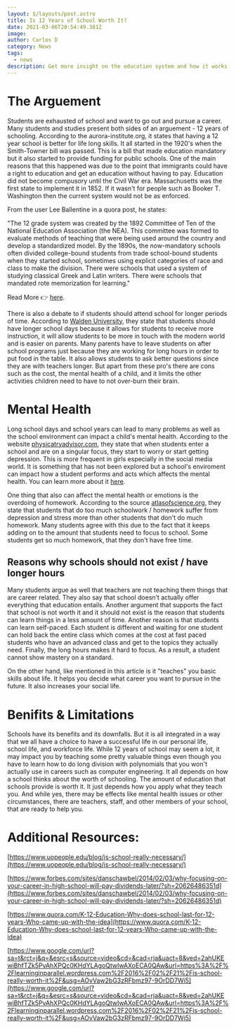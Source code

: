 ```yaml
---
layout: $/layouts/post.astro
title: Is 12 Years of School Worth It?
date: 2021-03-06T20:54:49.381Z
image:
author: Carlos D
category: News
tags:
  - news
description: Get more insight on the education system and how it works.
---
```


# The Arguement

Students are exhausted of school and want to go out and pursue a career. Many students and studies present both sides of an arguement - 12 years of schooling. According to the aurora-institute.org, it states that having a 12 year school is better for life long skills. It all started in the 1920's when the Smith-Towner bill was passed. This is a bill that made education mandatory but it also started to provide funding for public schools. One of the main reasons that this happened was due to the point that immigrants could have a right to education and get an education without having to pay. Education did not become compusory until the Civil War era. Massachusetts was the first state to implement it in 1852. If it wasn't for people such as Booker T. Washington then the current system would not be as enforced.

From the user Lee Ballentine in a quora post, he states:

"The 12 grade system was created by the 1892 Committee of Ten of the National Education Association (the NEA). This committee was formed to evaluate methods of teaching that were being used around the country and develop a standardized model. By the 1890s, the now-mandatory schools often divided college-bound students from trade school-bound students when they started school, sometimes using explicit categories of race and class to make the division. There were schools that used a system of studying classical Greek and Latin writers. There were schools that mandated rote memorization for learning."

Read More 👉 [here](https://www.quora.com/K-12-Education-Why-does-school-last-for-12-years-Who-came-up-with-the-idea).

There is also a debate to if students should attend school for longer periods of time. According to [Walden University](https://www.waldenu.edu/online-doctoral-programs/doctor-of-education/resource/the-pros-and-cons-to-longer-school-days), they state that students should have longer school days because it allows for students to receive more instruction, it will allow students to be more in touch with the modern world and is easier on parents. Many parents have to leave students on after school programs just because they are working for long hours in order to put food in the table. It also allows students to ask better questions since they are with teachers longer. But apart from these pro's there are cons such as the cost, the mental health of a child, and it limits the other activities children need to have to not over-burn their brain.

# Mental Health

Long school days and school years can lead to many problems as well as the school environment can impact a child's mental health. According to the website [physicatryadvisor.com](https://www.psychiatryadvisor.com/home/topics/child-adolescent-psychiatry/study-protocol-how-does-school-affect-adolescent-mental-health/), they state that when students enter a school and are on a singular focus, they start to worry or start getting depression. This is more frequent in girls especially in the social media world. It is something that has not been explored but a school's enviroment can impact how a student performs and acts which affects the mental health. You can learn more about it [here](https://bmcpsychiatry.biomedcentral.com/articles/10.1186/s12888-016-0919-1).

One thing that also can affect the mental health or emotions is the overdoing of homework. According to the source [atlasofscience.org](https://www.google.com/url?sa=t&rct=j&q=&esrc=s&source=web&cd=&cad=rja&uact=8&ved=2ahUKEwjlu6CxgpPvAhVCrFkKHdxUB6MQFjABegQICBAD&url=https%3A%2F%2Fatlasofscience.org%2Fhow-does-homework-affect-students%2F&usg=AOvVaw1wcxyJ4dniRW722E42dJyI), they state that students that do too much schoolwork / homework suffer from depression and stress more than other students that don't do much homework. Many students agree with this due to the fact that it keeps adding on to the amount that students need to focus to school. Some students get so much homework, that they don't have free time.

## Reasons why schools should not exist / have longer hours

Many students argue as well that teachers are not teaching them things that are career related. They also say that school doesn’t actually offer everything that education entails. Another argument that supports the fact that school is not worth it and it should not exist is the reason that students can learn things in a less amount of time. Another reason is that students can learn self-paced. Each student is different and waiting for one student can hold back the entire class which comes at the cost at fast paced students who have an advanced class and get to the topics they actually need. Finally, the long hours makes it hard to focus. As a result, a student cannot show mastery on a standard.

On the other hand, like mentioned in this article is it "teaches" you basic skills about life. It helps you decide what career you want to pursue in the future. It also increases your social life.

# Benifits & Limitations

Schools have its benefits and its downfalls. But it is all integrated in a way that we all have a choice to have a successful life in our personal life, school life, and workforce life. While 12 years of school may seem a lot, it may impact you by teaching some pretty valuable things even though you have to learn how to do long division with polynomials that you won't actually use in careers such as computer engineering. It all depends on how a school thinks about the worth of schooling. The amount of education that schools provide is worth it. It just depends how you apply what they teach you. And while yes, there may be effects like mental health issues or other circumstances, there are teachers, staff, and other members of your school, that are ready to help you.

# Additional Resources:

[https://www.uopeople.edu/blog/is-school-really-necessary/](https://www.uopeople.edu/blog/is-school-really-necessary/)

[https://www.forbes.com/sites/danschawbel/2014/02/03/why-focusing-on-your-career-in-high-school-will-pay-dividends-later/?sh=20626486351d](https://www.forbes.com/sites/danschawbel/2014/02/03/why-focusing-on-your-career-in-high-school-will-pay-dividends-later/?sh=20626486351d)

[https://www.quora.com/K-12-Education-Why-does-school-last-for-12-years-Who-came-up-with-the-idea](https://www.quora.com/K-12-Education-Why-does-school-last-for-12-years-Who-came-up-with-the-idea)

[https://www.google.com/url?sa=t&rct=j&q=&esrc=s&source=video&cd=&cad=rja&uact=8&ved=2ahUKEwiBhfTZk5PvAhXPQc0KHdYLAgoQtwIwAXoECA0QAw&url=https%3A%2F%2Flearninginparallel.wordpress.com%2F2016%2F02%2F21%2Fis-school-really-worth-it%2F&usg=AOvVaw2bG3zRFbmz97-9OrDD7Wi5](https://www.google.com/url?sa=t&rct=j&q=&esrc=s&source=video&cd=&cad=rja&uact=8&ved=2ahUKEwiBhfTZk5PvAhXPQc0KHdYLAgoQtwIwAXoECA0QAw&url=https%3A%2F%2Flearninginparallel.wordpress.com%2F2016%2F02%2F21%2Fis-school-really-worth-it%2F&usg=AOvVaw2bG3zRFbmz97-9OrDD7Wi5)

